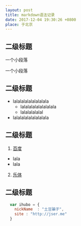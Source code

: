 ```yaml
---
layout: post
title: markdown语法记录
date: 2017-12-04 19:30:26 +0800
place: 于北京
---
```



## 二级标题

一个小段落

一个小段落

## 二级标题
* lalalalalalalalalala
  * lalalalalalalalalala
  * lalalalalalal
* lalalalalalalalalala

## 二级标题
1. [百度](http://www.baidu.com)
  * lala
  * lala
2. [乐体](http://www.lesports.com)

## 二级标题
```javascript
  var ihubo = {
    nickName  : "土豆骗子",
    site : "http://jser.me"
  }
```